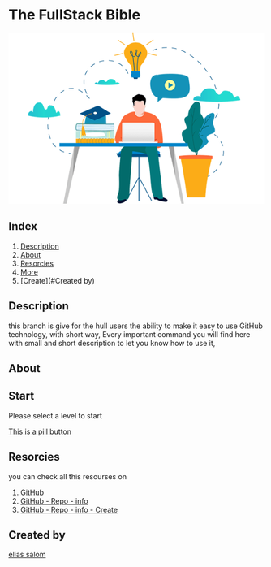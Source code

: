 # The FullStack Bible

<p align="center">

![fullstack](./Images/fullstackdeveloper.png)
</p>



## Index

1. [Description](#description)
2. [About](#about)
3. [Resorcies](#resorcies)
4. [More](#more)
5. [Create](#Created by)
    

## Description
this branch is give for the hull users the ability to make it easy to use GitHub technology, 
with short way, Every important command you will find here with small and short description to let you know how to use it,

## About



<p align="center">

## Start
Please select a level to start

<a href="/" class="button pill">This is a pill button</a>

</p>




## Resorcies

you can check all this resourses on
1. [GitHub]()
2. [GitHub - Repo - info]()
3. [GitHub - Repo - info - Create]()

## Created by
[elias salom](https://github.com/EliasSalom)
